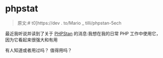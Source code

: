 # phpstat

> 原文:# t0]https://dev . to/Mario _ tilli/phpstan-5ech

最近我听说并读到了关于 [PHPStan](https://github.com/phpstan/phpstan) 的消息:我想在我的日常 PHP 工作中使用它，因为它看起来很强大和有用

有人知道或者用过吗？
值得用吗？